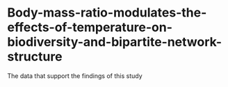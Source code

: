 # Body-mass-ratio-modulates-the-effects-of-temperature-on-biodiversity-and-bipartite-network-structure
The data that support the findings of this study
